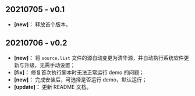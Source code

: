 ## 20210705 - v0.1

- **[new]：** 释放首个版本。

## 20210706 - v0.2

- **[new]：** 将 `source.list` 文件的源自动变更为清华源，并自动执行系统软件更新与升级，无需手动设置；
- **[fix]：** 修复首次执行脚本时无法正常运行 demo 的问题；
- **[new]：** 完成安装后，可选择是否运行 demo，默认运行；
- **[update]：** 更新 README 文档。
